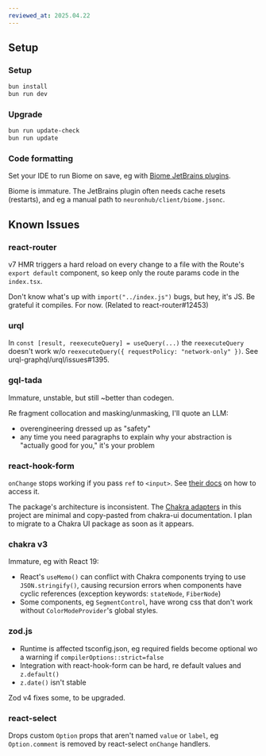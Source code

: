 ```yaml
---
reviewed_at: 2025.04.22
---
```


Setup
--------------------------------

### Setup

```bash
bun install
bun run dev
```

### Upgrade

```bash
bun run update-check
bun run update
```

### Code formatting

Set your IDE to run Biome on save, eg with [Biome JetBrains plugins](https://plugins.jetbrains.com/plugin/22761-biome).

Biome is immature. The JetBrains plugin often needs cache resets (restarts), and eg a manual path to `neuronhub/client/biome.jsonc`.

Known Issues
--------------------------------

### react-router

v7 HMR triggers a hard reload on every change to a file with the Route's `export default` component, so keep only the route params code in the `index.tsx`. 

Don't know what's up with `import("../index.js")` bugs, but hey, it's JS. Be grateful it compiles. For now. (Related to react-router#12453)

### urql

In `const [result, reexecuteQuery] = useQuery(...)` the `reexecuteQuery` doesn't work w/o `reexecuteQuery({ requestPolicy: "network-only" })`. See urql-graphql/urql/issues#1395.

### gql-tada

Immature, unstable, but still ~better than codegen.

Re fragment collocation and masking/unmasking, I'll quote an LLM:
- overengineering dressed up as "safety"
- any time you need paragraphs to explain why your abstraction is "actually good for you," it's your problem

### react-hook-form

`onChange` stops working if you pass `ref` to `<input>`. See [their docs](https://www.react-hook-form.com/faqs/#Howtosharerefusage) on how to access it.

The package's architecture is inconsistent. The [Chakra adapters](/client/src/components/forms) in this project are minimal and copy-pasted from chakra-ui documentation. I plan to migrate to a Chakra UI package as soon as it appears.

### chakra v3

Immature, eg with React 19:
- React's `useMemo()` can conflict with Chakra components trying to use `JSON.stringify()`, causing recursion errors when components have cyclic references (exception keywords: `stateNode`, `FiberNode`)
- Some components, eg `SegmentControl`, have wrong css that don't work without `ColorModeProvider`'s global styles.

### zod.js

- Runtime is affected tsconfig.json, eg required fields become optional wo a warning if `compilerOptions::strict=false`
- Integration with react-hook-form can be hard, re default values and `z.default()`
- `z.date()` isn't stable

Zod v4 fixes some, to be upgraded.

### react-select

Drops custom `Option` props that aren't named `value` or `label`, eg `Option.comment` is removed by react-select `onChange` handlers.
